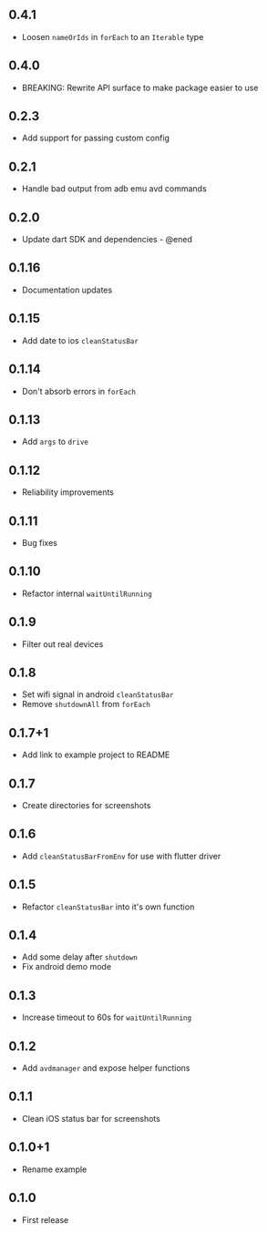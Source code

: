 ## 0.4.1

- Loosen `nameOrIds` in `forEach` to an `Iterable` type

## 0.4.0

- BREAKING: Rewrite API surface to make package easier to use

## 0.2.3

- Add support for passing custom config

## 0.2.1

- Handle bad output from adb emu avd commands

## 0.2.0

- Update dart SDK and dependencies - @ened

## 0.1.16

- Documentation updates

## 0.1.15

- Add date to ios `cleanStatusBar`

## 0.1.14

- Don't absorb errors in `forEach`

## 0.1.13

- Add `args` to `drive`

## 0.1.12

- Reliability improvements

## 0.1.11

- Bug fixes

## 0.1.10

- Refactor internal `waitUntilRunning`

## 0.1.9

- Filter out real devices

## 0.1.8

- Set wifi signal in android `cleanStatusBar`
- Remove `shutdownAll` from `forEach`

## 0.1.7+1

- Add link to example project to README

## 0.1.7

- Create directories for screenshots

## 0.1.6

- Add `cleanStatusBarFromEnv` for use with flutter driver

## 0.1.5

- Refactor `cleanStatusBar` into it's own function

## 0.1.4

- Add some delay after `shutdown`
- Fix android demo mode

## 0.1.3

- Increase timeout to 60s for `waitUntilRunning`

## 0.1.2

- Add `avdmanager` and expose helper functions

## 0.1.1

- Clean iOS status bar for screenshots

## 0.1.0+1

- Rename example

## 0.1.0

- First release
